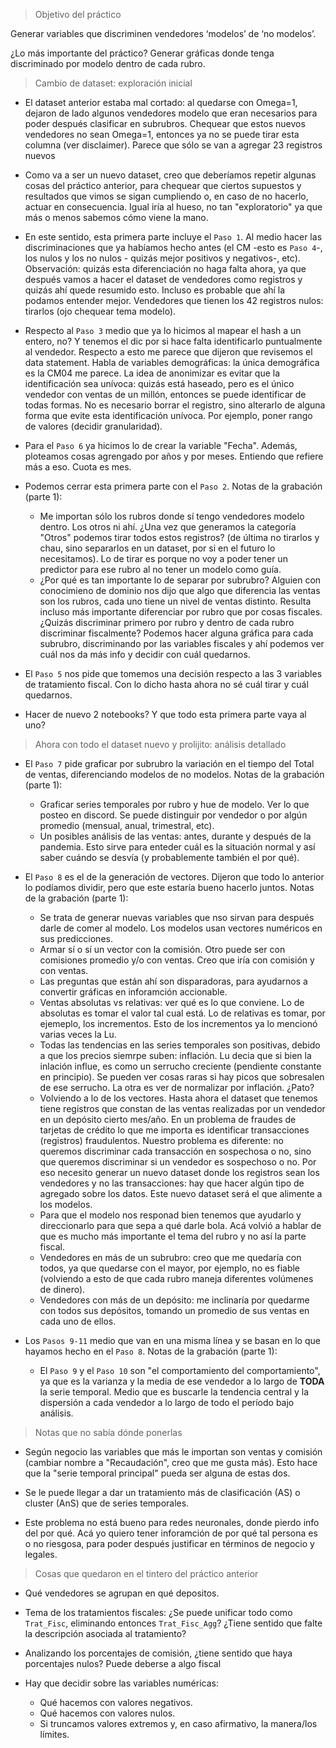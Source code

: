 > Objetivo del práctico

Generar variables que discriminen vendedores ‘modelos’ de ‘no modelos’.

¿Lo más importante del práctico? Generar gráficas donde tenga discriminado por modelo dentro de cada rubro.

> Cambio de dataset: exploración inicial

* El dataset anterior estaba mal cortado: al quedarse con Omega=1, dejaron de lado algunos vendedores modelo que eran necesarios para poder después clasificar en subrubros. Chequear que estos nuevos vendedores no sean Omega=1, entonces ya no se puede tirar esta columna (ver disclaimer). Parece que sólo se van a agregar 23 registros nuevos

* Como va a ser un nuevo dataset, creo que deberíamos repetir algunas cosas del práctico anterior, para chequear que ciertos supuestos y resultados que vimos se sigan cumpliendo o, en caso de no hacerlo, actuar en consecuencia. Igual iría al hueso, no tan "exploratorio" ya que más o menos sabemos cómo viene la mano.

* En este sentido, esta primera parte incluye el `Paso 1`. Al medio hacer las discriminaciones que ya habíamos hecho antes (el CM -esto es `Paso 4`-, los nulos y los no nulos - quizás mejor positivos y negativos-, etc). Observación: quizás esta diferenciación no haga falta ahora, ya que después vamos a hacer el dataset de vendedores como registros y quizás ahí quede resumido esto. Incluso es probable que ahí la podamos entender mejor. Vendedores que tienen los 42 registros nulos: tirarlos (ojo chequear tema modelo).

* Respecto al `Paso 3` medio que ya lo hicimos al mapear el hash a un entero, no? Y tenemos el dic por si hace falta identificarlo puntualmente al vendedor. Respecto a esto me parece que dijeron que revisemos el data statement. Habla de variables demográficas: la única demográfica es la CM04 me parece. La idea de anonimizar es evitar que la identificación sea unívoca: quizás está haseado, pero es el único vendedor con ventas de un millón, entonces se puede identificar de todas formas. No es necesario borrar el registro, sino alterarlo de alguna forma que evite esta identificación unívoca. Por ejemplo, poner rango de valores (decidir granularidad).

* Para el `Paso 6` ya hicimos lo de crear la variable "Fecha". Además, ploteamos cosas agrengado por años y por meses. Entiendo que refiere más a eso. Cuota es mes.

* Podemos cerrar esta primera parte con el `Paso 2`. Notas de la grabación (parte 1):
    * Me importan sólo los rubros donde sí tengo vendedores modelo dentro. Los otros ni ahí. ¿Una vez que generamos la categoría "Otros" podemos tirar todos estos registros? (de última no tirarlos y chau, sino separarlos en un dataset, por si en el futuro lo necesitamos). Lo de tirar es porque no voy a poder tener un predictor para ese rubro al no tener un modelo como guía.
    * ¿Por qué es tan importante lo de separar por subrubro? Alguien con conocimieno de dominio nos dijo que algo que diferencia las ventas son los rubros, cada uno tiene un nivel de ventas distinto. Resulta incluso más importante diferenciar por rubro que por cosas fiscales. ¿Quizás discriminar primero por rubro y dentro de cada rubro discriminar fiscalmente? Podemos hacer alguna gráfica para cada subrubro, discriminando por las variables fiscales y ahí podemos ver cuál nos da más info y decidir con cuál quedarnos. 

* El `Paso 5` nos pide que tomemos una decisión respecto a las 3 variables de tratamiento fiscal. Con lo dicho hasta ahora no sé cuál tirar y cuál quedarnos.

* Hacer de nuevo 2 notebooks? Y que todo esta primera parte vaya al uno?

> Ahora con todo el dataset nuevo y prolijito: análisis detallado

* El `Paso 7` pide graficar por subrubro la variación en el tiempo del Total de ventas, diferenciando modelos de no modelos. Notas de la grabación (parte 1):
    * Graficar series temporales por rubro y hue de modelo. Ver lo que posteo en discord. Se puede distinguir por vendedor o por algún promedio (mensual, anual, trimestral, etc). 
    * Un posibles análisis de las ventas: antes, durante y después de la pandemia. Esto sirve para enteder cuál es la situación normal y así saber cuándo se desvía (y probablemente también el por qué).

* El `Paso 8` es el de la generación de vectores. Dijeron que todo lo anterior lo podíamos dividir, pero que este estaría bueno hacerlo juntos. Notas de la grabación (parte 1):
    * Se trata de generar nuevas variables que nso sirvan para después darle de comer al modelo. Los modelos usan vectores numéricos en sus predicciones.
    * Armar sí o sí un vector con la comisión. Otro puede ser con comisiones promedio y/o con ventas. Creo que iría con comisión y con ventas.
    * Las preguntas que están ahí son disparadoras, para ayudarnos a convertir gráficas en inforamción accionable.
    * Ventas absolutas vs relativas: ver qué es lo que conviene. Lo de absolutas es tomar el valor tal cual está. Lo de relativas es tomar, por ejemeplo, los incrementos. Esto de los incrementos ya lo mencionó varias veces la Lu.
    * Todas las tendencias en las series temporales son positivas, debido a que los precios siemrpe suben: inflación. Lu decia que si bien la inlación influe, es como un serrucho creciente (pendiente constante en principio). Se pueden ver cosas raras si hay picos que sobresalen de ese serrucho. La otra es ver de normalizar por inflación. ¿Pato?
    * Volviendo a lo de los vectores. Hasta ahora el dataset que tenemos tiene registros que constan de las ventas realizadas por un vendedor en un depósito cierto mes/año. En un problema de fraudes de tarjetas de crédito lo que me importa es identificar transacciones (registros) fraudulentos. Nuestro problema es diferente: no queremos discriminar cada transacción en sospechosa o no, sino que queremos discriminar si un vendedor es sospechoso o no. Por eso necesito generar un nuevo dataset donde los registros sean los vendedores y no las transacciones: hay que hacer algún tipo de agregado sobre los datos. Este nuevo dataset será el que alimente a los modelos.
    * Para que el modelo nos responad bien tenemos que ayudarlo y direccionarlo para que sepa a qué darle bola. Acá volvió a hablar de que es mucho más importante el tema del rubro y no así la parte fiscal. 
    * Vendedores en más de un subrubro: creo que me quedaría con todos, ya que quedarse con el mayor, por ejemplo, no es fiable (volviendo a esto de que cada rubro maneja diferentes volúmenes de dinero).
    * Vendedores con más de un depósito: me inclinaría por quedarme con todos sus depósitos, tomando un promedio de sus ventas en cada uno de ellos.

* Los `Pasos 9-11` medio que van en una misma línea y se basan en lo que hayamos hecho en el `Paso 8`. Notas de la grabación (parte 1):
    * El `Paso 9` y el `Paso 10` son "el comportamiento del comportamiento", ya que es la varianza y la media de ese vendedor a lo largo de **TODA** la serie temporal. Medio que es buscarle la tendencia central y la dispersión a cada vendedor a lo largo de todo el período bajo análisis.

> Notas que no sabía dónde ponerlas

* Según negocio las variables que más le importan son ventas y comisión (cambiar nombre a "Recaudación", creo que me gusta más). Esto hace que la "serie temporal principal" pueda ser alguna de estas dos.

* Se le puede llegar a dar un tratamiento más de clasificación (AS) o cluster (AnS) que de series temporales.

* Este problema no está bueno para redes neuronales, donde pierdo info del por qué. Acá yo quiero tener inforamción de por qué tal persona es o no riesgosa, para poder después justificar en términos de negocio y legales.

> Cosas que quedaron en el tintero del práctico anterior

* Qué vendedores se agrupan en qué depositos.

* Tema de los tratamientos fiscales: ¿Se puede unificar todo como `Trat_Fisc`, eliminando entonces `Trat_Fisc_Agg`? ¿Tiene sentido que falte la descripción asociada al tratamiento?

* Analizando los porcentajes de comisión, ¿tiene sentido que haya porcentajes nulos? Puede deberse a algo fiscal

* Hay que decidir sobre las variables numéricas:
    * Qué hacemos con valores negativos.
    * Qué hacemos con valores nulos.
    * Si truncamos valores extremos y, en caso afirmativo, la manera/los límites.
